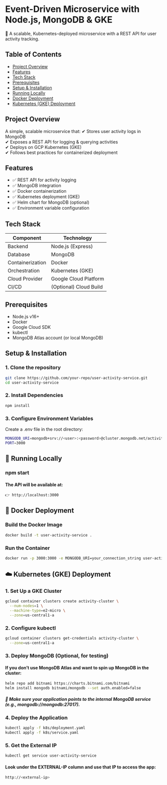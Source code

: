 # Event-Driven Microservice with Node.js, MongoDB & GKE

🚀 A scalable, Kubernetes-deployed microservice with a REST API for user activity tracking.

## Table of Contents
- [Project Overview](#project-overview)
- [Features](#features)
- [Tech Stack](#tech-stack)
- [Prerequisites](#prerequisites)
- [Setup & Installation](#setup--installation)
- [Running Locally](#running-locally)
- [Docker Deployment](#docker-deployment)
- [Kubernetes (GKE) Deployment](#kubernetes-gke-deployment)


## Project Overview
A simple, scalable microservice that:
✔ Stores user activity logs in MongoDB  
✔ Exposes a REST API for logging & querying activities  
✔ Deploys on GCP Kubernetes (GKE)  
✔ Follows best practices for containerized deployment  

## Features
- ✅ REST API for activity logging
- ✅ MongoDB integration
- ✅ Docker containerization
- ✅ Kubernetes deployment (GKE)
- ✅ Helm chart for MongoDB (optional)
- ✅ Environment variable configuration

## Tech Stack
| Component       | Technology |
|----------------|------------|
| Backend        | Node.js (Express) |
| Database       | MongoDB |
| Containerization | Docker |
| Orchestration  | Kubernetes (GKE) |
| Cloud Provider | Google Cloud Platform |
| CI/CD          | (Optional) Cloud Build |

## Prerequisites
- Node.js v16+
- Docker
- Google Cloud SDK
- kubectl
- MongoDB Atlas account (or local MongoDB)

## Setup & Installation

### 1. Clone the repository
```bash
git clone https://github.com/your-repo/user-activity-service.git
cd user-activity-service
```

### 2. Install Dependencies
```bash
npm install
```

### 3. Configure Environment Variables

Create a .env file in the root directory:
```bash
MONGODB_URI=mongodb+srv://<user>:<password>@cluster.mongodb.net/activity
PORT=3000
```

## 🧪 Running Locally

### npm start

#### The API will be available at:
```bash
👉 http://localhost:3000
```

## 🐳 Docker Deployment
### Build the Docker Image
```bash
docker build -t user-activity-service .
```

### Run the Container
```bash
docker run -p 3000:3000 -e MONGODB_URI=your_connection_string user-activity-service
```

## ☁️ Kubernetes (GKE) Deployment
### 1. Set Up a GKE Cluster
```bash
gcloud container clusters create activity-cluster \
  --num-nodes=1 \
  --machine-type=e2-micro \
  --zone=us-central1-a
```

### 2. Configure kubectl
```bash
gcloud container clusters get-credentials activity-cluster \
  --zone=us-central1-a
```

### 3. Deploy MongoDB (Optional, for testing)

#### If you don’t use MongoDB Atlas and want to spin up MongoDB in the cluster:
```bash
helm repo add bitnami https://charts.bitnami.com/bitnami
helm install mongodb bitnami/mongodb --set auth.enabled=false
```

##### 📌 Make sure your application points to the internal MongoDB service (e.g., mongodb://mongodb:27017).

### 4. Deploy the Application
```bash
kubectl apply -f k8s/deployment.yaml
kubectl apply -f k8s/service.yaml
```

### 5. Get the External IP
```bash
kubectl get service user-activity-service
```

#### Look under the EXTERNAL-IP column and use that IP to access the app:
```bash
http://<external-ip>
```


